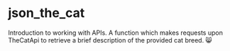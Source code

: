 # json_the_cat
Introduction to working with APIs. A function which makes requests upon TheCatApi to retrieve a brief description of the provided cat breed. 😸
